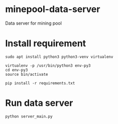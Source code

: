 # minepool-data-server
Data server for mining pool


# Install requirement

```
sudo apt install python3 python3-venv virtualenv

virtualenv -p /usr/bin/python3 env-py3
cd env-py3
source bin/activate

pip install -r requirements.txt
```

# Run data server

```
python server_main.py
```
